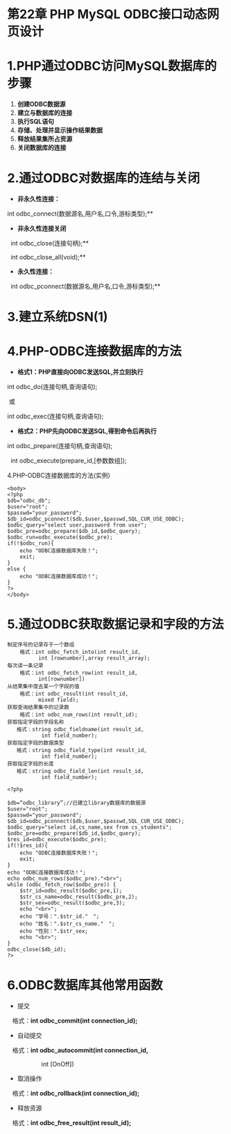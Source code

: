 <h1>第22章 PHP MySQL ODBC接口动态网页设计</h1>

# 1.PHP通过ODBC访问MySQL数据库的步骤

1. **创建ODBC数据源**
2. **建立与数据库的连接**
3. **执行SQL语句**
4. **存储、处理并显示操作结果数据**
5. **释放结果集所占资源**
6. **关闭数据库的连接**

# 2.通过ODBC对数据库的连结与关闭

- **非永久性连接：**

 int odbc_connect(数据源名,用户名,口令,游标类型);**

- **非永久性连接关闭**

  int odbc_close(连接句柄);**

  int odbc_close_all(void);**

- **永久性连接：**

  int odbc_pconnect(数据源名,用户名,口令,游标类型);**

# 3.建立系统DSN(1)

# 4.PHP-ODBC连接数据库的方法

- **格式1：PHP直接向ODBC发送SQL,并立刻执行**

int odbc_do(连接句柄,查询语句);

​	或

int odbc_exec(连接句柄,查询语句);

- **格式2：PHP先向ODBC发送SQL,得到命令后再执行**

int odbc_prepare(连接句柄,查询语句);

  int odbc_execute(prepare_id,[参数数组]);



4.PHP-ODBC连接数据库的方法(实例)

```
<body>
<?php 
$db="odbc_db";
$user="root";
$passwd="your_password";
$db_id=odbc_pconnect($db,$user,$passwd,SQL_CUR_USE_ODBC);
$odbc_query="select user,password from user";
$odbc_pre=odbc_prepare($db_id,$odbc_query);
$odbc_run=odbc_execute($odbc_pre);
if(!$odbc_run){
	echo "ODBC连接数据库失败！";
	exit;
}
else {
	echo "ODBC连接数据库成功！";
}
?>
</body>
```

# 5.通过ODBC获取数据记录和字段的方法

```
制定序号的记录存于一个数组
    格式：int odbc_fetch_into(int result_id,
          int [rownumber],array result_array);
每次读一条记录
    格式：int odbc_fetch_row(int result_id, 
          int[rownumber])
从结果集中度去某一个字段的值
    格式：int odbc_result(int result_id, 
          mixed field);
获取查询结果集中的记录数
    格式：int odbc_num_rows(int result_id);
获取指定字段的字段名称
   格式：string odbc_fieldname(int result_id,
           int field_number);
获取指定字段的数据类型
   格式：string odbc_field_type(int result_id,
           int field_number);
获取指定字段的长度
   格式：string odbc_field_len(int result_id,
           int field_number);
```

```
<?php 

$db=“odbc_library”;//已建立library数据库的数据源
$user="root";
$passwd="your_password";
$db_id=odbc_pconnect($db,$user,$passwd,SQL_CUR_USE_ODBC);
$odbc_query="select id,cs_name,sex from cs_students";
$odbc_pre=odbc_prepare($db_id,$odbc_query);
$res_id=odbc_execute($odbc_pre);
if(!$res_id){
	echo "ODBC连接数据库失败！";
	exit;
}
echo "ODBC连接数据库成功！";
echo odbc_num_rows($odbc_pre)."<br>";
while (odbc_fetch_row($odbc_pre)) {
	$str_id=odbc_result($odbc_pre,1);
	$str_cs_name=odbc_result($odbc_pre,2);
	$str_sex=odbc_result($odbc_pre,3);
	echo "<br>";
	echo "学号：".$str_id."　";
	echo "姓名：".$str_cs_name."　";
	echo "性别：".$str_sex;
	echo "<br>";
}
odbc_close($db_id);
?>
```


# 6.ODBC数据库其他常用函数


- 提交

   格式：**int odbc_commit(int connection_id);**

- 自动提交

   格式：**int odbc_autocommit(int connection_id,**

                     int [OnOff])

- 取消操作

   格式：**int odbc_rollback(int connection_id);**

- 释放资源

   格式：**int odbc_free_result(int result_id);**